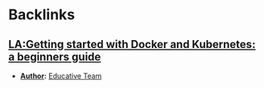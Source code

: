 
# Backlinks
## [LA:Getting started with Docker and Kubernetes: a beginners guide](<LA:Getting started with Docker and Kubernetes: a beginners guide.md>)
- **[Author](<Author.md>):** [Educative Team](<Educative Team.md>)


